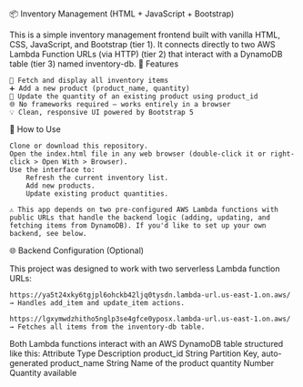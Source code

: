 📦 Inventory Management (HTML + JavaScript + Bootstrap)

This is a simple inventory management frontend built with vanilla HTML, CSS, JavaScript, and Bootstrap (tier 1). It connects directly to two AWS Lambda Function URLs (via HTTP) (tier 2) that interact with a DynamoDB table (tier 3) named inventory-db.
🔧 Features

    🔄 Fetch and display all inventory items
    ➕ Add a new product (product_name, quantity)
    🔁 Update the quantity of an existing product using product_id
    🌐 No frameworks required — works entirely in a browser
    💡 Clean, responsive UI powered by Bootstrap 5

📂 How to Use

    Clone or download this repository.
    Open the index.html file in any web browser (double-click it or right-click > Open With > Browser).
    Use the interface to:
        Refresh the current inventory list.
        Add new products.
        Update existing product quantities.

    ⚠️ This app depends on two pre-configured AWS Lambda functions with public URLs that handle the backend logic (adding, updating, and fetching items from DynamoDB). If you'd like to set up your own backend, see below.

🌐 Backend Configuration (Optional)

This project was designed to work with two serverless Lambda function URLs:

    https://ya5t24xky6tgjpl6ohckb42ljq0tysdn.lambda-url.us-east-1.on.aws/
    → Handles add_item and update_item actions.

    https://lgxymwdzhitho5nglp3se4gfce0yposx.lambda-url.us-east-1.on.aws/
    → Fetches all items from the inventory-db table.

Both Lambda functions interact with an AWS DynamoDB table structured like this:
Attribute	Type	Description
product_id	String	Partition Key, auto-generated
product_name	String	Name of the product
quantity	Number	Quantity available
